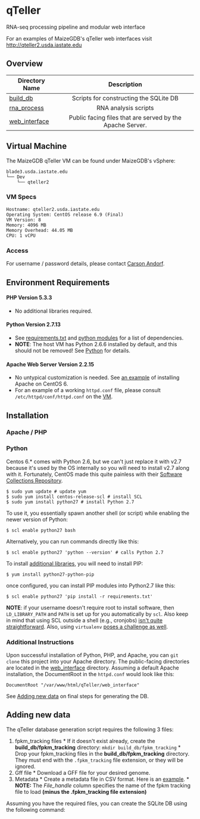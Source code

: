 qTeller
=======

RNA-seq processing pipeline and modular web interface

For an examples of MaizeGDB's qTeller web interfaces visit 
<a href="http://qteller2.usda.iastate.edu">http://qteller2.usda.iastate.edu</a>

## Overview ##

| Directory Name   | Description |
|------------------|:---------------------:|
| [build_db](/build_db) | Scripts for constructing the SQLite DB|
| [rna_process](/rna_process) | RNA analysis scripts|
| [web_interface](/web_interface) | Public facing files that are served by the Apache Server.|


## Virtual Machine ##

The MaizeGDB qTeller VM can be found under MaizeGDB's vSphere:

```
blade3.usda.iastate.edu
└── Dev
    └── qteller2
```

### VM Specs

```
Hostname: qteller2.usda.iastate.edu
Operating System: CentOS release 6.9 (Final)
VM Version: 8
Memory: 4096 MB
Memory Overhead: 44.05 MB
CPU: 1 vCPU
```

### Access
For username / password details, please contact [Carson Andorf](mailto:carson.andorf@ars.usda.gov).


## Environment Requirements ##

#### PHP Version 5.3.3
* No additional libraries required.

#### Python Version 2.7.13
* See [requirements.txt](requirements.txt) and [python modules](python_modules.txt) for a list of dependencies.
* **NOTE**: The host VM has Python 2.6.6 installed by default, and this should not be removed! See [Python](#python) for details.

#### Apache Web Server Version 2.2.15
* No untypical customization is needed. See [an example](https://support.rackspace.com/how-to/centos-6-apache-and-php-install/) of installing Apache on CentOS 6.
* For an example of a working `httpd.conf` file, please consult `/etc/httpd/conf/httpd.conf` on the [VM](virtual-machine).


## Installation ##

### Apache / PHP

### Python

Centos 6.* comes with Python 2.6, but we can't just replace it with v2.7 because it's used by the OS internally so you will need to install v2.7 along with it.  Fortunately, CentOS made this quite painless with their [Software Collections Repository](http://wiki.centos.org/AdditionalResources/Repositories/SCL).
```
$ sudo yum update # update yum
$ sudo yum install centos-release-scl # install SCL 
$ sudo yum install python27 # install Python 2.7
``` 

To use it, you essentially spawn another shell (or script) while enabling the newer version of Python:

```
$ scl enable python27 bash
```

Alternatively, you can run commands directly like this:

```
$ scl enable python27 'python --version' # calls Python 2.7
```

To install [additional libraries](requirements.txt), you will need to install PIP:

```
$ yum install python27-python-pip
```

once configured, you can install PIP modules into Python2.7 like this:

```
$ scl enable python27 'pip install -r requirements.txt'
```

**NOTE**: if your username doesn't require root to install software, then `LD_LIBRARY_PATH` and `PATH` is set up for you automatically by `scl`.  Also keep in mind that using SCL outside a shell (e.g., cronjobs) [isn't quite straightforward](http://stackoverflow.com/questions/16631461/scl-enable-python27-bash).  Also, using `virtualenv` [poses a challenge as well](http://digiactive.com.au/blog/2013/12/28/setting-up-python-2-dot-7-on-centos-6-dot-4-the-really-easy-way/).


### Additional Instructions

Upon successful installation of Python, PHP, and Apache, you can `git clone` this project into your Apache directory. The public-facing directories are located in the [web_interface](/web_interface) directory. Assuming a default Apache installation, the DocumentRoot in the `httpd.conf` would look like this:

```
DocumentRoot "/var/www/html/qTeller/web_interface"
```

See [Adding new data](adding-new-data) on final steps for generating the DB.

## Adding new data ##

The qTeller database generation script requires the following 3 files:
  1. fpkm_tracking files
    * If it doesn't exist already, create the **build_db/fpkm_tracking** directory:
      `mkdir build_db/fpkm_tracking`
    * Drop your fpkm_tracking files in the **build_db/fpkm_tracking** directory. They must end with the `.fpkm_tracking` file extension, or they will be ignored.
  2. Gff file
    * Download a GFF file for your desired genome.
  3. Metadata
    * Create a metadata file in CSV format. Here is an [example](build_db/anno_meta_maizev4.csv).
    * **NOTE:** The *File_handle* column specifies the name of the fpkm tracking file to load **(minus the .fpkm_tracking file extension)**
    
Assuming you have the required files, you can create the SQLite DB using the following command:     
